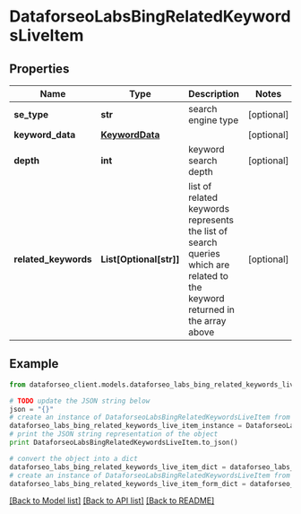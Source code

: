 # DataforseoLabsBingRelatedKeywordsLiveItem


## Properties

Name | Type | Description | Notes
------------ | ------------- | ------------- | -------------
**se_type** | **str** | search engine type | [optional] 
**keyword_data** | [**KeywordData**](KeywordData.md) |  | [optional] 
**depth** | **int** | keyword search depth | [optional] 
**related_keywords** | **List[Optional[str]]** | list of related keywords represents the list of search queries which are related to the keyword returned in the array above | [optional] 

## Example

```python
from dataforseo_client.models.dataforseo_labs_bing_related_keywords_live_item import DataforseoLabsBingRelatedKeywordsLiveItem

# TODO update the JSON string below
json = "{}"
# create an instance of DataforseoLabsBingRelatedKeywordsLiveItem from a JSON string
dataforseo_labs_bing_related_keywords_live_item_instance = DataforseoLabsBingRelatedKeywordsLiveItem.from_json(json)
# print the JSON string representation of the object
print DataforseoLabsBingRelatedKeywordsLiveItem.to_json()

# convert the object into a dict
dataforseo_labs_bing_related_keywords_live_item_dict = dataforseo_labs_bing_related_keywords_live_item_instance.to_dict()
# create an instance of DataforseoLabsBingRelatedKeywordsLiveItem from a dict
dataforseo_labs_bing_related_keywords_live_item_form_dict = dataforseo_labs_bing_related_keywords_live_item.from_dict(dataforseo_labs_bing_related_keywords_live_item_dict)
```
[[Back to Model list]](../README.md#documentation-for-models) [[Back to API list]](../README.md#documentation-for-api-endpoints) [[Back to README]](../README.md)


